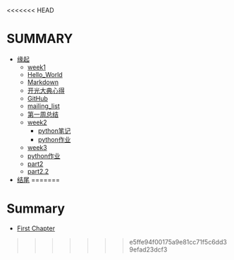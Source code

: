 <<<<<<< HEAD
# SUMMARY
* [缘起](/source/begin.md)
  * [week1](source/part1/week1/introduction.md)
   * [Hello_World](source/part1/week1/Hello_World.md)
   * [Markdown](source/part1/week1/Markdown.md)
   * [开光大典心得](source/part1/week1/开光大典心得.md)
   * [GitHub](source/part1/week1/GitHub.md)
   * [mailing_list](source/part1/week1/mailing_list.md)
   * [第一周总结](source/part1/week1/summary_week1.md)
  * [week2](/source/part1/week2/introduction.md)
	* [python笔记](source/part1/week2/python.md)
	* [python作业](source/part1/week2/Guess_the_number.md)
  * [week3](source/part1/week3/introduction.md)
   * [python作业](source/part1/week3/Guess_the_number.md)
    * [part2](./source/part2/introduction)
  * [part2.2](./source/part2/1.md)
* [结尾](./source/end.md)
=======
# Summary
* [First Chapter](chapter1.md)
>>>>>>> e5ffe94f00175a9e81cc71f5c6dd39efad23dcf3
